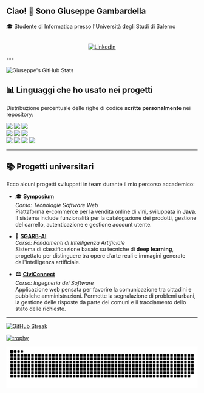 <h2 align="left">Ciao! 👋 Sono Giuseppe Gambardella</h2>

<p align="left">
  🎓 Studente di Informatica presso l'Università degli Studi di Salerno  
  <br/><br/>
  <p align="center">
  <a href="https://www.linkedin.com/in/giuseppe-gambardella-0b9aa3333/" target="_blank">
    <img src="https://img.shields.io/badge/LinkedIn-0077B5?style=for-the-badge&logo=linkedin&logoColor=white" alt="LinkedIn" />
  </a>
</p>
</p>
---

![Giuseppe's GitHub Stats](https://github-readme-stats.vercel.app/api?username=GiuseppeGambardella&show_icons=true&count_private=true&theme=tokyonight)

## 📊 Linguaggi che ho usato nei progetti

Distribuzione percentuale delle righe di codice **scritte personalmente** nei repository:

<div align="left">

<img src="https://img.shields.io/badge/Java-34.7%25-%231E90FF?style=for-the-badge&logo=java&logoColor=white" />
<img src="https://img.shields.io/badge/JavaScript-14.8%25-%23F7DF1E?style=for-the-badge&logo=javascript&logoColor=black" />
<img src="https://img.shields.io/badge/Dart-14.8%25-%230175C2?style=for-the-badge&logo=dart&logoColor=white" />

<br/>

<img src="https://img.shields.io/badge/CSS-14.4%25-%231572B6?style=for-the-badge&logo=css3&logoColor=white" />
<img src="https://img.shields.io/badge/Python-13.5%25-%233776AB?style=for-the-badge&logo=python&logoColor=white" />
<img src="https://img.shields.io/badge/YAML-5.8%25-%23000000?style=for-the-badge&logo=yaml&logoColor=white" />

<br/>

<img src="https://img.shields.io/badge/Shell-1.0%25-%234EAA25?style=for-the-badge&logo=gnu-bash&logoColor=white" />
<img src="https://img.shields.io/badge/SQL-0.6%25-%2300758F?style=for-the-badge&logo=mysql&logoColor=white" />
<img src="https://img.shields.io/badge/Batch-0.4%25-%2300758F?style=for-the-badge&logo=windows&logoColor=white" />
<img src="https://img.shields.io/badge/HTML-0.2%25-%23E34F26?style=for-the-badge&logo=html5&logoColor=white" />

</div>

---

## 📚 Progetti universitari

Ecco alcuni progetti sviluppati in team durante il mio percorso accademico:

- 🎓 [**Symposium**](https://github.com/FaiellaFrancesco/Symposium)  
  *Corso: Tecnologie Software Web*  
  Piattaforma e-commerce per la vendita online di vini, sviluppata in **Java**. Il sistema include funzionalità per la catalogazione dei prodotti, gestione del carrello, autenticazione e gestione account utente.

- 🤖 [**SGARB-AI**](https://github.com/Marco-Brescia/SGARB-AI)  
  *Corso: Fondamenti di Intelligenza Artificiale*  
  Sistema di classificazione basato su tecniche di **deep learning**, progettato per distinguere tra opere d’arte reali e immagini generate dall'intelligenza artificiale.

- 🏛️ [**CiviConnect**](https://github.com/benedettoscala/CiviConnect)  
  *Corso: Ingegneria del Software*  
  Applicazione web pensata per favorire la comunicazione tra cittadini e pubbliche amministrazioni. Permette la segnalazione di problemi urbani, la gestione delle risposte da parte dei comuni e il tracciamento dello stato delle richieste.

---

[![GitHub Streak](https://streak-stats.demolab.com/?user=GiuseppeGambardella&theme=tokyonight)](https://git.io/streak-stats)

[![trophy](https://github-profile-trophy.vercel.app/?username=GiuseppeGambardella&theme=tokyonight&no-frame=true)](https://github.com/ryo-ma/github-profile-trophy)

![GitHub Snake](https://raw.githubusercontent.com/GiuseppeGambardella/GiuseppeGambardella/main/dist/github-contribution-grid-snake-dark.svg)
